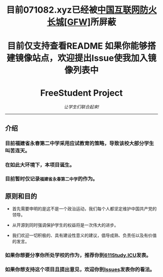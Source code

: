 <div align="center">

# 目前071082.xyz已经被[中国互联网防火长城[GFW]](https://zh.wikipedia.org/wiki/%E9%98%B2%E7%81%AB%E9%95%BF%E5%9F%8E)所屏蔽

# 目前仅支持查看README 如果你能够搭建镜像站点，欢迎提出Issue使我加入镜像列表中

# FreeStudent Project

_让学生们联合起来!_

---

</div>

## 介绍

<!-- ### 目前中国大陆大部分学校都采用应试教育的策略，导致大部分学生叫苦连天。 -->

### 目前福建省永春第二中学采用应试教育的策略，导致该校大部分学生叫苦连天。

### 在如此大环境下，本项目诞生。

### 目前暂时仅记录```福建省永春第二中学```的作为。

## 原则和目的

* 首先需要申明的是这不是一个政治运动，我们每个人都坚定维护中国共产党的领导。

* 从开源到同时强调保护学生的权益将是一次伟大的进步。

* 我们欢迎一切积极的、具有建设性意义的建议，倡导成熟、负责任以及有价值的发言。

### 如果你想要分享你所处学校的作为，推荐你到[611Study.ICU](https://611Study.ICU/)发表。

### 如果你想支持这个项目且提出意见，欢迎你到[Issues](https://github.com/FreeStudent404/FreeStudent/issues)发表你的看法。

<!-- ### 欢迎到本项目的[Github](https://github.com/FreeStudent404/FreeStudent)为本项目点击Star。 -->
